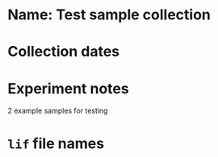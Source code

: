 # Name: Test sample collection
# Collection dates
# Experiment notes
2 example samples for testing 
# `lif` file names